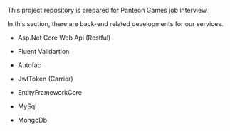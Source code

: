This project repository is prepared for Panteon Games job interview. 

In this section, there are back-end related developments for our services.

- Asp.Net Core Web Api (Restful)
- Fluent Validartion
- Autofac
- JwtToken (Carrier)
- EntityFrameworkCore

- MySql
- MongoDb

